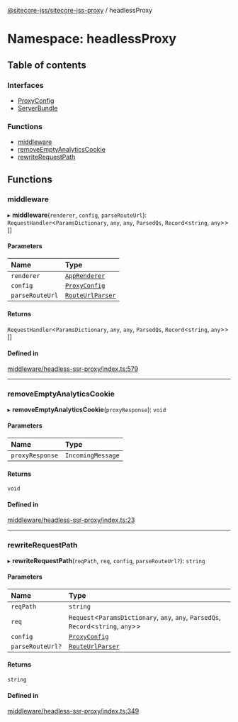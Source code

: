 [@sitecore-jss/sitecore-jss-proxy](../README.md) / headlessProxy

# Namespace: headlessProxy

## Table of contents

### Interfaces

- [ProxyConfig](../interfaces/headlessProxy.ProxyConfig.md)
- [ServerBundle](../interfaces/headlessProxy.ServerBundle.md)

### Functions

- [middleware](headlessProxy.md#middleware)
- [removeEmptyAnalyticsCookie](headlessProxy.md#removeemptyanalyticscookie)
- [rewriteRequestPath](headlessProxy.md#rewriterequestpath)

## Functions

### middleware

▸ **middleware**(`renderer`, `config`, `parseRouteUrl`): `RequestHandler`\<`ParamsDictionary`, `any`, `any`, `ParsedQs`, `Record`\<`string`, `any`\>\>[]

#### Parameters

| Name | Type |
| :------ | :------ |
| `renderer` | [`AppRenderer`](../README.md#apprenderer) |
| `config` | [`ProxyConfig`](../interfaces/headlessProxy.ProxyConfig.md) |
| `parseRouteUrl` | [`RouteUrlParser`](../README.md#routeurlparser) |

#### Returns

`RequestHandler`\<`ParamsDictionary`, `any`, `any`, `ParsedQs`, `Record`\<`string`, `any`\>\>[]

#### Defined in

[middleware/headless-ssr-proxy/index.ts:579](https://github.com/Sitecore/jss/blob/a284fcfa3/packages/sitecore-jss-proxy/src/middleware/headless-ssr-proxy/index.ts#L579)

___

### removeEmptyAnalyticsCookie

▸ **removeEmptyAnalyticsCookie**(`proxyResponse`): `void`

#### Parameters

| Name | Type |
| :------ | :------ |
| `proxyResponse` | `IncomingMessage` |

#### Returns

`void`

#### Defined in

[middleware/headless-ssr-proxy/index.ts:23](https://github.com/Sitecore/jss/blob/a284fcfa3/packages/sitecore-jss-proxy/src/middleware/headless-ssr-proxy/index.ts#L23)

___

### rewriteRequestPath

▸ **rewriteRequestPath**(`reqPath`, `req`, `config`, `parseRouteUrl?`): `string`

#### Parameters

| Name | Type |
| :------ | :------ |
| `reqPath` | `string` |
| `req` | `Request`\<`ParamsDictionary`, `any`, `any`, `ParsedQs`, `Record`\<`string`, `any`\>\> |
| `config` | [`ProxyConfig`](../interfaces/headlessProxy.ProxyConfig.md) |
| `parseRouteUrl?` | [`RouteUrlParser`](../README.md#routeurlparser) |

#### Returns

`string`

#### Defined in

[middleware/headless-ssr-proxy/index.ts:349](https://github.com/Sitecore/jss/blob/a284fcfa3/packages/sitecore-jss-proxy/src/middleware/headless-ssr-proxy/index.ts#L349)
